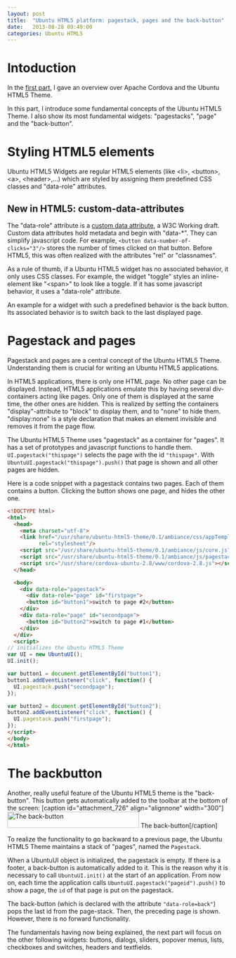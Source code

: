 ```yaml
---
layout: post
title:  "Ubuntu HTML5 platform: pagestack, pages and the back-button"
date:   2013-08-28 09:49:00
categories: Ubuntu HTML5
---
```

<h1>Intoduction</h1>
In the <a href="taming-the-ubuntu-html5-platform-part1/">first part</a>, I gave an overview over Apache Cordova and the Ubuntu HTML5 Theme.

In this part, I introduce some fundamental concepts of the Ubuntu HTML5 Theme. I also show its most fundamental widgets: "pagestacks", "page" and the "back-button".
<h1>Styling HTML5 elements</h1>
Ubuntu HTML5 Widgets are regular HTML5 elements (like &lt;li&gt;, &lt;button&gt;, &lt;a&gt;, &lt;header&gt;,...) which are styled by assigning them predefined CSS classes and "data-role" attributes.

<div class="box">
<h2>New in HTML5: custom-data-attributes</h2>
<p>The "data-role" attribute is a <a href="http://www.w3.org/TR/2011/WD-html5-20110525/elements.html#embedding-custom-non-visible-data-with-the-data-attributes">custom data attribute</a>, a W3C Working draft. Custom data attributes hold metadata and begin with "data-*". They can simplify javascript code. For example, <code>&lt;button data-number-of-clicks="3"/&gt;</code> stores the number of times clicked on that button. Before HTML5, this was often realized with the attributes "rel" or "classnames".</p>
</div>

As a rule of thumb, if a Ubuntu HTML5 widget has no associated behavior, it only uses CSS classes. For example, the widget "toggle" styles an inline-element like "&lt;span&gt;" to look like a toggle. If it has some javascript behavior, it uses a "data-role" attribute.

An example for a widget with such a predefined behavior is the back button. Its associated behavior is to switch back to the last displayed page.
<h1 id="pagestack">Pagestack and pages</h1>
Pagestack and pages are a central concept of the Ubuntu HTML5 Theme. Understanding them is crucial for writing an Ubuntu HTML5 applications.

In HTML5 applications, there is only one HTML page. No other page can be displayed. Instead, HTML5 applications emulate this by having several div-containers acting like pages. Only one of them is displayed at the same time, the other ones are hidden. This is realized by setting the containers "display"-attribute to "block" to display them, and to "none" to hide them. "display:none" is a style declaration that makes an element invisible and removes it from the page flow.

The Ubuntu HTML5 Theme uses "pagestack" as a container for "pages". It has a set of prototypes and javascript functions to handle them. <code>UI.pagestack("thispage")</code> selects the page with the id <code>"thispage"</code>. With <code>UbuntuUI.pagestack("thispage").push()</code> that page is shown and all other pages are hidden.

Here is a code snippet with a pagestack contains two pages. Each of them contains a button. Clicking the button shows one page, and hides the other one.

```html
<!DOCTYPE html>
<html>
  <head>
    <meta charset="utf-8">
    <link href="/usr/share/ubuntu-html5-theme/0.1/ambiance/css/appTemplate.css"
          rel="stylesheet"/>
    <script src="/usr/share/ubuntu-html5-theme/0.1/ambiance/js/core.js"></script>
    <script src="/usr/share/ubuntu-html5-theme/0.1/ambiance/js/pagestacks.js"></script>
    <script src="/usr/share/cordova-ubuntu-2.8/www/cordova-2.8.js"></script>
  </head>

  <body>
    <div data-role="pagestack">
      <div data-role="page" id="firstpage">
      <button id="button1">switch to page #2</button>
    </div>
    <div data-role="page" id="secondpage">
      <button id="button2">switch to page #1</button>
    </div>
  </div>
  <script>
// initializes the Ubuntu HTML5 Theme
var UI = new UbuntuUI();
UI.init();

var button1 = document.getElementById("button1");
button1.addEventListener("click", function() {
  UI.pagestack.push("secondpage");
});

var button2 = document.getElementById("button2");
button2.addEventListener("click", function() {
  UI.pagestack.push("firstpage");
});
</script>
</body>
</html>
```

<h1 id="backbutton">The backbutton</h1>
Another, really useful feature of the Ubuntu HTML5 theme is the "back-button". This button gets automatically added to the toolbar at the bottom of the screen:
[caption id="attachment_726" align="alignnone" width="300"]<a href="http://daniel-beck.org/wp-content/uploads/Backbutton.png"><img src="http://daniel-beck.org/wp-content/uploads/Backbutton-300x37.png" alt="The back-button" width="300" height="37" class="size-medium wp-image-726" /></a> The back-button[/caption]

To realize the functionality to go backward to a previous page, the Ubuntu HTML5 Theme maintains a stack of "pages", named the <code>Pagestack</code>.

When a UbuntuUI object is initialized, the pagestack is empty. If there is a footer, a back-button is automatically added to it. This is the reason why it is necessary to call <code>UbuntuUI.init()</code> at the start of an application.
From now on, each time the application calls <code>UbuntuUI.pagestack("pageid").push()</code> to show a page, the <code>id</code> of that page is put on the pagestack.

The back-button (which is declared with the attribute <code>"data-role=back"</code>) pops the last id from the page-stack. Then, the preceding page is shown. However, there is no forward functionality.

The fundamentals having now being explained, the next part will focus on the other following widgets: buttons, dialogs, sliders, popover menus, lists, checkboxes and switches, headers and textfields.